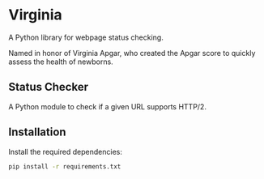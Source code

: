 # Virginia

A Python library for webpage status checking.

Named in honor of Virginia Apgar, who created the Apgar score to quickly assess the health of newborns.

## Status Checker

A Python module to check if a given URL supports HTTP/2.

## Installation

Install the required dependencies:

```sh
pip install -r requirements.txt
